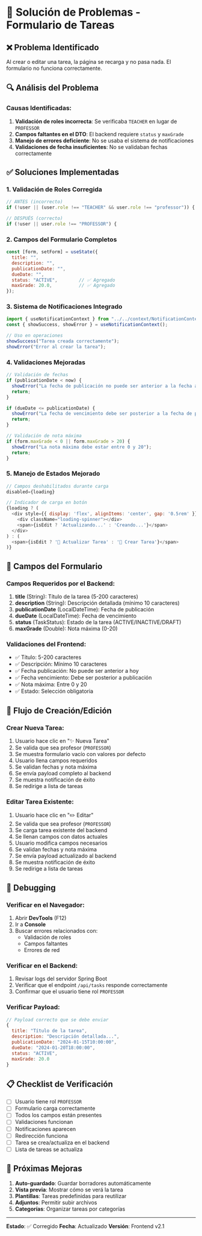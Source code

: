 # 🔧 Solución de Problemas - Formulario de Tareas

## ❌ Problema Identificado

Al crear o editar una tarea, la página se recarga y no pasa nada. El formulario no funciona correctamente.

## 🔍 Análisis del Problema

### **Causas Identificadas:**

1. **Validación de roles incorrecta**: Se verificaba `TEACHER` en lugar de `PROFESSOR`
2. **Campos faltantes en el DTO**: El backend requiere `status` y `maxGrade`
3. **Manejo de errores deficiente**: No se usaba el sistema de notificaciones
4. **Validaciones de fecha insuficientes**: No se validaban fechas correctamente

## ✅ Soluciones Implementadas

### 1. **Validación de Roles Corregida**
```javascript
// ANTES (incorrecto)
if (!user || (user.role !== "TEACHER" && user.role !== "professor")) {

// DESPUÉS (correcto)
if (!user || user.role !== "PROFESSOR") {
```

### 2. **Campos del Formulario Completos**
```javascript
const [form, setForm] = useState({
  title: "",
  description: "",
  publicationDate: "",
  dueDate: "",
  status: "ACTIVE",        // ✅ Agregado
  maxGrade: 20.0,          // ✅ Agregado
});
```

### 3. **Sistema de Notificaciones Integrado**
```javascript
import { useNotificationContext } from "../../context/NotificationContext";
const { showSuccess, showError } = useNotificationContext();

// Uso en operaciones
showSuccess("Tarea creada correctamente");
showError("Error al crear la tarea");
```

### 4. **Validaciones Mejoradas**
```javascript
// Validación de fechas
if (publicationDate < now) {
  showError("La fecha de publicación no puede ser anterior a la fecha actual");
  return;
}

if (dueDate <= publicationDate) {
  showError("La fecha de vencimiento debe ser posterior a la fecha de publicación");
  return;
}

// Validación de nota máxima
if (form.maxGrade < 0 || form.maxGrade > 20) {
  showError("La nota máxima debe estar entre 0 y 20");
  return;
}
```

### 5. **Manejo de Estados Mejorado**
```javascript
// Campos deshabilitados durante carga
disabled={loading}

// Indicador de carga en botón
{loading ? (
  <div style={{ display: 'flex', alignItems: 'center', gap: '0.5rem' }}>
    <div className="loading-spinner"></div>
    <span>{isEdit ? 'Actualizando...' : 'Creando...'}</span>
  </div>
) : (
  <span>{isEdit ? '💾 Actualizar Tarea' : '🚀 Crear Tarea'}</span>
)}
```

## 🧪 Campos del Formulario

### **Campos Requeridos por el Backend:**
1. **title** (String): Título de la tarea (5-200 caracteres)
2. **description** (String): Descripción detallada (mínimo 10 caracteres)
3. **publicationDate** (LocalDateTime): Fecha de publicación
4. **dueDate** (LocalDateTime): Fecha de vencimiento
5. **status** (TaskStatus): Estado de la tarea (ACTIVE/INACTIVE/DRAFT)
6. **maxGrade** (Double): Nota máxima (0-20)

### **Validaciones del Frontend:**
- ✅ Título: 5-200 caracteres
- ✅ Descripción: Mínimo 10 caracteres
- ✅ Fecha publicación: No puede ser anterior a hoy
- ✅ Fecha vencimiento: Debe ser posterior a publicación
- ✅ Nota máxima: Entre 0 y 20
- ✅ Estado: Selección obligatoria

## 🚀 Flujo de Creación/Edición

### **Crear Nueva Tarea:**
1. Usuario hace clic en "✨ Nueva Tarea"
2. Se valida que sea profesor (`PROFESSOR`)
3. Se muestra formulario vacío con valores por defecto
4. Usuario llena campos requeridos
5. Se validan fechas y nota máxima
6. Se envía payload completo al backend
7. Se muestra notificación de éxito
8. Se redirige a lista de tareas

### **Editar Tarea Existente:**
1. Usuario hace clic en "✏️ Editar"
2. Se valida que sea profesor (`PROFESSOR`)
3. Se carga tarea existente del backend
4. Se llenan campos con datos actuales
5. Usuario modifica campos necesarios
6. Se validan fechas y nota máxima
7. Se envía payload actualizado al backend
8. Se muestra notificación de éxito
9. Se redirige a lista de tareas

## 🔧 Debugging

### **Verificar en el Navegador:**
1. Abrir **DevTools** (F12)
2. Ir a **Console**
3. Buscar errores relacionados con:
   - Validación de roles
   - Campos faltantes
   - Errores de red

### **Verificar en el Backend:**
1. Revisar logs del servidor Spring Boot
2. Verificar que el endpoint `/api/tasks` responde correctamente
3. Confirmar que el usuario tiene rol `PROFESSOR`

### **Verificar Payload:**
```javascript
// Payload correcto que se debe enviar
{
  title: "Título de la tarea",
  description: "Descripción detallada...",
  publicationDate: "2024-01-15T10:00:00",
  dueDate: "2024-01-20T18:00:00",
  status: "ACTIVE",
  maxGrade: 20.0
}
```

## 📋 Checklist de Verificación

- [ ] Usuario tiene rol `PROFESSOR`
- [ ] Formulario carga correctamente
- [ ] Todos los campos están presentes
- [ ] Validaciones funcionan
- [ ] Notificaciones aparecen
- [ ] Redirección funciona
- [ ] Tarea se crea/actualiza en el backend
- [ ] Lista de tareas se actualiza

## 🎯 Próximas Mejoras

1. **Auto-guardado**: Guardar borradores automáticamente
2. **Vista previa**: Mostrar cómo se verá la tarea
3. **Plantillas**: Tareas predefinidas para reutilizar
4. **Adjuntos**: Permitir subir archivos
5. **Categorías**: Organizar tareas por categorías

---

**Estado**: ✅ Corregido
**Fecha**: Actualizado
**Versión**: Frontend v2.1 